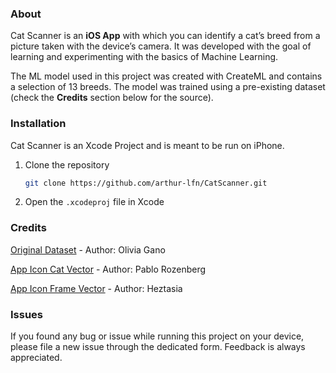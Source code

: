 ### About

Cat Scanner is an **iOS App** with which you can identify a cat’s breed from a picture taken with the device’s camera.
It was developed with the goal of learning and experimenting with the basics of Machine Learning.

The ML model used in this project was created with CreateML and contains a selection of 13 breeds. The model was trained using a pre-existing dataset (check the **Credits** section below for the source).

### Installation

Cat Scanner is an Xcode Project and is meant to be run on iPhone.
1. Clone the repository

   ```sh
   git clone https://github.com/arthur-lfn/CatScanner.git
   ```

2. Open the ```.xcodeproj``` file in Xcode

### Credits

[Original Dataset](https://www.kaggle.com/datasets/shawngano/gano-cat-breed-image-collection) - Author: Olivia Gano

[App Icon Cat Vector](https://thenounproject.com/icon/cat-114598/) - Author: Pablo Rozenberg

[App Icon Frame Vector](https://thenounproject.com/icon/scan-5203299/) - Author: Heztasia


### Issues

If you found any bug or issue while running this project on your device, please file a new issue through the dedicated form. Feedback is always appreciated.



